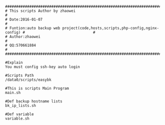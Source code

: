 	###############################################################################
	# This scripts Author by zhaowei                                              #
	# Date:2016-01-07                                                             #
	# Funtion:auto backup web project(code,hosts,scripts,php-config,nginx-config) #                               #
	# Author:zhaowei                                                              #
	# QQ:570661884                                                                #
	###############################################################################

	#Explain
	You must config ssh-key auto login

	#Scripts Path
	/data0/scripts/easybk

	#This is scripts Main Program 
	main.sh

	#Def backup hostname lists
	bk_ip_lists.sh

	#Def variable
	variable.sh
